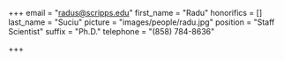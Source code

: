 +++
email = "radus@scripps.edu"
first_name = "Radu"
honorifics = []
last_name = "Suciu"
picture = "images/people/radu.jpg"
position = "Staff Scientist"
suffix = "Ph.D."
telephone = "(858) 784-8636"

+++
